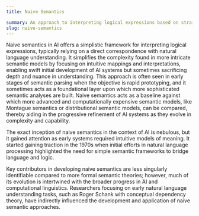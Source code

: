 ```yaml
---
title: Naive Semantics

summary: An approach to interpreting logical expressions based on straightforward and intuitive understandings without leveraging more complex or computational interpretations.
slug: naive-semantics
---
```


Naive semantics in AI offers a simplistic framework for interpreting logical expressions, typically relying on a direct correspondence with natural language understanding. It simplifies the complexity found in more intricate semantic models by focusing on intuitive mappings and interpretations, enabling swift initial development of AI systems but sometimes sacrificing depth and nuance in understanding. This approach is often seen in early stages of semantic parsing when the objective is rapid prototyping, and it sometimes acts as a foundational layer upon which more sophisticated semantic analyses are built. Naive semantics acts as a baseline against which more advanced and computationally expensive semantic models, like Montague semantics or distributional semantic models, can be compared, thereby aiding in the progressive refinement of AI systems as they evolve in complexity and capability.

The exact inception of naive semantics in the context of AI is nebulous, but it gained attention as early systems required intuitive models of meaning. It started gaining traction in the 1970s when initial efforts in natural language processing highlighted the need for simple semantic frameworks to bridge language and logic.

Key contributors in developing naive semantics are less singularly identifiable compared to more formal semantic theories; however, much of its evolution is intertwined with the broader progress in AI and computational linguistics. Researchers focusing on early natural language understanding tasks, such as Roger Schank with conceptual dependency theory, have indirectly influenced the development and application of naive semantic approaches.